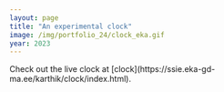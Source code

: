 ```yaml
---
layout: page
title: "An experimental clock"
image: /img/portfolio_24/clock_eka.gif
year: 2023
---
```

<p></p>
Check out the live clock at [clock](https://ssie.eka-gd-ma.ee/karthik/clock/index.html).